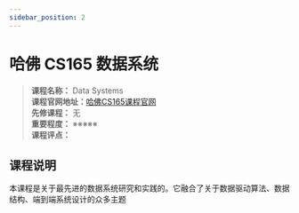 ```yaml
---
sidebar_position: 2
---
```


# 哈佛 CS165 数据系统




>**课程名称：** Data Systems    
**课程官网地址：**[哈佛CS165课程官网](http://daslab.seas.harvard.edu/classes/cs165/)    
**先修课程：** 无  
**重要程度：** ※※※※※  
**课程评点：** 

## 课程说明
本课程是关于最先进的数据系统研究和实践的。它融合了关于数据驱动算法、数据结构、端到端系统设计的众多主题


<Comment></Comment>
